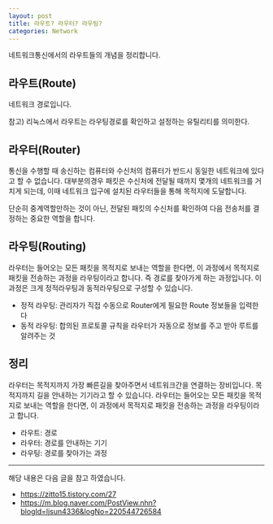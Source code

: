 ```yaml
---
layout: post
title: 라우트? 라우터? 라우팅?
categories: Network
---
```


네트워크통신에서의 라우트들의 개념을 정리합니다.

## 라우트(Route)

네트워크 경로입니다.

참고) 리눅스에서 라우트는 라우팅경로를 확인하고 설정하는 유틸리티를 의미한다.

## 라우터(Router)

통신을 수행할 때 송신하는 컴퓨터와 수신처의 컴퓨터가 반드시 동일한 네트워크에 있다고 할 수 없습니다. 대부분의경우 패킷은 수신처에 전달될 때까지 몇개의 네트워크를 거치게 되는데, 이때 네트워크 입구에 설치된 라우터들을 통해 목적지에 도달합니다.

단순히 중계역할만하는 것이 아닌, 전달된 패킷의 수신처를 확인하여 다음 전송처를 결정하는 중요한 역할을 합니다.

## 라우팅(Routing)

라우터는 들어오는 모든 패킷을 목적지로 보내는 역할을 한다면, 이 과정에서 목적지로 패킷을 전송하는 과정을 라우팅이라고 합니다. 즉 경로를 찾아가게 하는 과정입니다. 이 과정은 크게 정적라우팅과 동적라우팅으로 구성할 수 있습니다.

- 정적 라우팅: 관리자가 직접 수동으로 Router에게 필요한 Route 정보들을 입력한다
- 동적 라우팅: 합의된 프로토콜 규칙을 라우터가 자동으로 정보를 주고 받아 루트를 알려주는 것

## 정리

라우터는 목적지까지 가장 빠른길을 찾아주면서 네트워크간을 연결하는 장비입니다. 목적지까지 길을 안내하는 기기라고 할 수 있습니다. 라우터는 들어오는 모든 패킷을 목적지로 보내는 역할을 한다면, 이 과정에서 목적지로 패킷을 전송하는 과정을 라우팅이라고 합니다.

- 라우트: 경로
- 라우터: 경로를 안내하는 기기
- 라우팅: 경로를 찾아가는 과정

---

해당 내용은 다음 글을 참고 하였습니다.

- https://zitto15.tistory.com/27
- https://m.blog.naver.com/PostView.nhn?blogId=ljsun4336&logNo=220544726584
